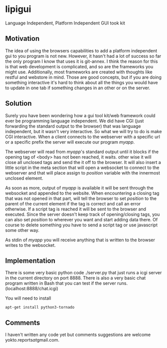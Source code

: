 # lipigui

Language Independent, Platform Independent GUI took kit

## Motivation

The idea of using the browsers capabilities to add a platform independent gui to you program is not new. However, it hasn't had a lot of success so far the only program I know that uses it is git-annex. I think the reason for this is that web development is complicated, and so are the frameworks you might use. Additionally, most frameworks are created with thoughts like restful and webstore in mind. Those are good concepts, but if you are doing something interactive it's hard to think about all the things you would have to update in one tab if something changes in an other or on the server.

## Solution

Surely you have been wondering how a gui tool kit/web framework could ever be programming language independent. We did have CGI (just forwarding the standard output to the browser) that was language independent, but it wasn't very interactive. So what we will try to do is make CGI interactive. When a client connects to the webserver with a specific url or a specific prefix the server will execute our program *myapp*.

The webserver will read from *myapp*'s standard output until it blocks if the opening tag of &lt;body&gt; has not been reached, it waits. other wise it will close all unclosed tags and send the it off to the browser. It will also insert a little script in the meta section that will open a websocket to connect to the webserver and that will place assign to *position* variable with the innermost unclosed element.

As soon as more, output of *myapp* is available it will be sent through the websocket and appended to the website. When encountering a closing tag that was not opened in that part, will tell the browser to set *position* to the parent of the current element if the tag is correct and call an error otherwise. If a script tag is reached it will be sent to the browser and executed. Since the server doesn't keep track of opening/closing tags, you can also set *position* to wherever you want and start adding data there. Of course to delete something you have to send a script tag or use javascript some other way.

As stdin of *myapp* you will receive anything that is written to the browser writes to the websocket.

## Implementation

There is some very basic python code ./server.py that just runs a icgi server in the current directory on port 8888. There is also a very basic chat program written in Bash that you can test if the server runs.
(localhost:8888/chat.icgi)

You will need to install

	apt-get install python3-tornado

## Comments

I haven't written any code yet but comments suggestions are welcome yokto.reports*at*gmail.com.